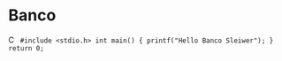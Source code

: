 # Banco

C ```
#include <stdio.h>
  int main() {
    printf("Hello Banco Sleiwer");
  }
  return 0;```
